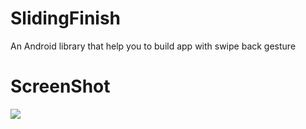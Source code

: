 SlidingFinish
=============
An Android library that help you to build app with swipe back gesture

# ScreenShot
![](https://github.com/xiaanming/SlidingFinish/blob/master/SlidingFinish/demo.gif)
